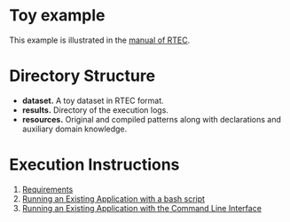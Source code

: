 # Toy example

This example is illustrated in the [manual of RTEC](../../RTEC_manual.pdf).

# Directory Structure
- **dataset.** A toy dataset in RTEC format.
- **results.** Directory of the execution logs.
- **resources.** Original and compiled patterns along with declarations and auxiliary domain knowledge.

# Execution Instructions

1. [Requirements](../../docs/requirements.md)
2. [Running an Existing Application with a bash script](../../docs/existing-apps.md)
3. [Running an Existing Application with the Command Line Interface](../../docs/cli-existing-apps.md)
